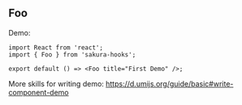 
## Foo

Demo:

```tsx
import React from 'react';
import { Foo } from 'sakura-hooks';

export default () => <Foo title="First Demo" />;
```

More skills for writing demo: https://d.umijs.org/guide/basic#write-component-demo
